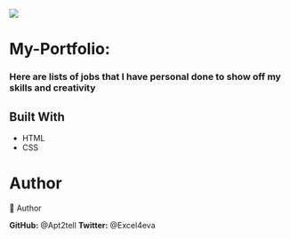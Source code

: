 ![](https://img.shields.io/badge/Microverse-blueviolet)
# My-Portfolio:
### Here are lists of jobs that I have personal done to show off my skills and creativity

## Built With
- HTML
- CSS

# Author
👤 Author

**GitHub:** @Apt2tell
**Twitter:** @Excel4eva